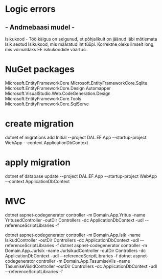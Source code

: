 # Logic errors
## - Andmebaasi mudel - 
Isikukood - Töö käigus on selgunud, et põhjalikult on jäänud läbi mõtlemata Isik seotud Isikukood, mis määratud int tüüpi. Korrektne oleks ilmselt long, mis võimaldaks EE isikukoodide väärtusi.

# NuGet packages
Microsoft.EntityFrameworkCore
Microsoft.EntityFrameworkCore.Sqlite
Microsoft.EntityFrameworkCore.Design
Automapper
Microsoft.VisualStudio.Web.CodeGeneration.Design
Microsoft.EntityFrameworkCore.Tools
Microsoft.EntityFrameworkCore.SqlServe

# create migration
dotnet ef migrations add Initial --project DAL.EF.App --startup-project WebApp --context ApplicationDbContext

# apply migration
dotnet ef database update --project DAL.EF.App --startup-project WebApp --context ApplicationDbContext

# MVC
dotnet aspnet-codegenerator controller -m Domain.App.Yritus -name YritusedController -outDir Controllers -dc ApplicationDbContext  -udl --referenceScriptLibraries -f

dotnet aspnet-codegenerator controller -m Domain.App.Isik -name IsikudController -outDir Controllers -dc ApplicationDbContext  -udl --referenceScriptLibraries -f
dotnet aspnet-codegenerator controller -m Domain.App.JurIsik -name JurIsikudController -outDir Controllers -dc ApplicationDbContext  -udl --referenceScriptLibraries -f
dotnet aspnet-codegenerator controller -m Domain.App.TasumiseViis -name TasumiseViisidController -outDir Controllers -dc ApplicationDbContext  -udl --referenceScriptLibraries -f